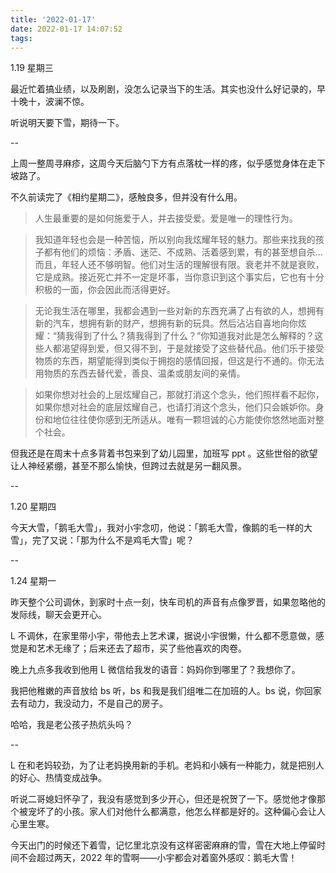 ```yaml
---
title: '2022-01-17'
date: 2022-01-17 14:07:52
tags:
---
```


1.19 星期三

最近忙着搞业绩，以及刷剧，没怎么记录当下的生活。其实也没什么好记录的，早十晚十，波澜不惊。

听说明天要下雪，期待一下。

--

上周一整周寻麻疹，这周今天后脑勺下方有点落枕一样的疼，似乎感觉身体在走下坡路了。

不久前读完了《相约星期二》，感触良多，但并没有什么用。

> 人生最重要的是如何施爱于人，并去接受爱。爱是唯一的理性行为。

> 我知道年轻也会是一种苦恼，所以别向我炫耀年轻的魅力。那些来找我的孩子都有他们的烦恼：矛盾、迷茫、不成熟、活着感到累，有的甚至想自杀...而且，年轻人还不够明智。他们对生活的理解很有限。衰老并不就是衰败，它是成熟。接近死亡并不一定是坏事，当你意识到这个事实后，它也有十分积极的一面，你会因此而活得更好。

> 无论我生活在哪里，我都会遇到一些对新的东西充满了占有欲的人，想拥有新的汽车，想拥有新的财产，想拥有新的玩具。然后沾沾自喜地向你炫耀：“猜我得到了什么？猜我得到了什么？”你知道我对此是怎么解释的？这些人都渴望得到爱，但又得不到，于是就接受了这些替代品。他们乐于接受物质的东西，期望能得到类似于拥抱的感情回报，但这是行不通的。你无法用物质的东西去替代爱，善良、温柔或朋友间的亲情。

> 如果你想对社会的上层炫耀自己，那就打消这个念头，他们照样看不起你，如果你想对社会的底层炫耀自己，也请打消这个念头，他们只会嫉妒你。身份和地位往往使你感到无所适从。唯有一颗坦诚的心方能使你悠然地面对整个社会。

但我还是在周末十点多背着书包来到了幼儿园里，加班写 ppt 。这些世俗的欲望让人神经紧绷，甚至不那么愉快，但跨过去就是另一翻风景。

--

1.20 星期四

今天大雪，「鹅毛大雪」，我对小宇念叨，他说：「鹅毛大雪，像鹅的毛一样的大雪」，完了又说：「那为什么不是鸡毛大雪」呢？

--

1.24 星期一

昨天整个公司调休，到家时十点一刻，快车司机的声音有点像罗晋，如果忽略他的发际线，聊天会更开心。

L 不调休，在家里带小宇，带他去上艺术课，据说小宇很懒，什么都不愿意做，感觉是和艺术无缘了；后来还去了超市，买了些他喜欢的肉卷。

晚上九点多我收到他用 L 微信给我发的语音：妈妈你到哪里了？我想你了。

我把他稚嫩的声音放给 bs 听，bs 和我是我们组唯二在加班的人。bs 说，你回家去有动力，我没动力，不是自己的房子。

哈哈，我是老公孩子热炕头吗？

--

L 在和老妈较劲，为了让老妈换用新的手机。老妈和小姨有一种能力，就是把别人的好心、热情变成战争。

听说二哥媳妇怀孕了，我没有感觉到多少开心，但还是祝贺了一下。感觉他才像那个被宠坏了的小孩。家人们对他什么都满意，他怎么样都是好的。这种偏心会让人心里生寒。

今天出门的时候还下着雪，记忆里北京没有这样密密麻麻的雪，雪在大地上停留时间不会超过两天，2022 年的雪啊——小宇都会对着窗外感叹：鹅毛大雪！






